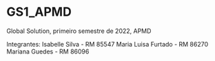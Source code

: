 # GS1_APMD

Global Solution, primeiro semestre de 2022, APMD

Integrantes:
Isabelle Silva - RM 85547
Maria Luisa Furtado - RM 86270
Mariana Guedes - RM 86096
